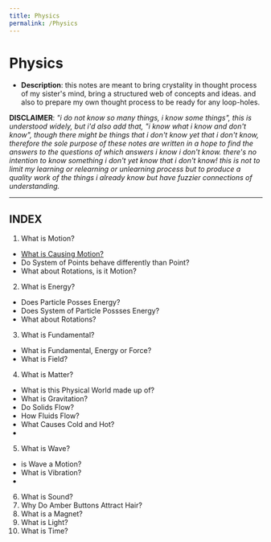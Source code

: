 ```yaml
---
title: Physics
permalink: /Physics
---
```


# Physics
- **Description**: this notes are meant to bring crystality in thought process of my sister's mind, bring a structured web of concepts and ideas. and also to prepare my own thought process to be ready for any loop-holes.

**DISCLAIMER**: *"i do not know so many things, i know some things", this is understood widely, but i'd also add that, "i know what i know and don't know", though there might be things that i don't know yet that i don't know, therefore the sole purpose of these notes are written in a hope to find the answers to the questions of which answers i know i don't know. there's no intention to know something i don't yet know that i don't know! this is not to limit my learning or relearning or unlearning process but to produce a quality work of the things i already know but have fuzzier connections of understanding.*

______________
## INDEX

1. What is Motion?
  - [What is Causing Motion?](Physics/notes/1/1.1)
  - Do System of Points behave differently than Point?
  - What about Rotations, is it Motion?
2. What is Energy?
  - Does Particle Posses Energy?
  - Does System of Particle Possses Energy?
  - What about Rotations?
3. What is Fundamental?
  - What is Fundamental, Energy or Force?
  - What is Field?
4. What is Matter?
  - What is this Physical World made up of?
  - What is Gravitation?
  - Do Solids Flow?
  - How Fluids Flow?
  - What Causes Cold and Hot?
  -
5. What is Wave?
  - is Wave a Motion?
  - What is Vibration?
  -
6. What is Sound?
7. Why Do Amber Buttons Attract Hair?
8. What is a Magnet?
9. What is Light?
10. What is Time?